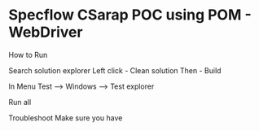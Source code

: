 # Specflow CSarap POC using POM - WebDriver

How to Run

Search solution explorer 
Left click - Clean solution
Then - Build

In Menu
Test --> Windows --> Test explorer

Run all


Troubleshoot
Make sure you have 
